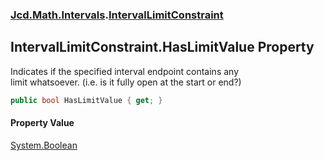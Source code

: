 ### [Jcd.Math.Intervals](Jcd.Math.Intervals.md 'Jcd.Math.Intervals').[IntervalLimitConstraint](Jcd.Math.Intervals.IntervalLimitConstraint.md 'Jcd.Math.Intervals.IntervalLimitConstraint')

## IntervalLimitConstraint.HasLimitValue Property

Indicates if the specified interval endpoint contains any  
limit whatsoever. (i.e. is it fully open at the start or end?)

```csharp
public bool HasLimitValue { get; }
```

#### Property Value
[System.Boolean](https://docs.microsoft.com/en-us/dotnet/api/System.Boolean 'System.Boolean')